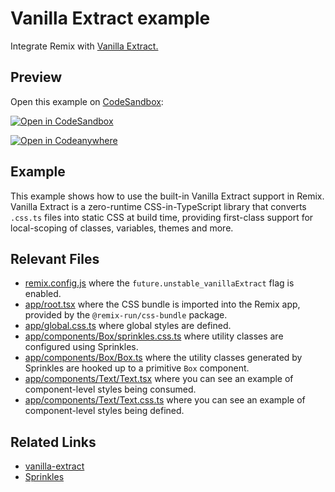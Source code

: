# Vanilla Extract example

Integrate Remix with [Vanilla Extract.](https://vanilla-extract.style)

## Preview

Open this example on [CodeSandbox](https://codesandbox.com):

[![Open in CodeSandbox](https://codesandbox.io/static/img/play-codesandbox.svg)](https://codesandbox.io/s/github/remix-run/examples/tree/main/vanilla-extract)

[![Open in Codeanywhere](https://codeanywhere.com/img/open-in-codeanywhere-btn.svg)](https://app.codeanywhere.com/#https://github.com/remix-run/examples)

## Example

This example shows how to use the built-in Vanilla Extract support in Remix. Vanilla Extract is a zero-runtime CSS-in-TypeScript library that converts `.css.ts` files into static CSS at build time, providing first-class support for local-scoping of classes, variables, themes and more.

## Relevant Files

- [remix.config.js](./remix.config.js) where the `future.unstable_vanillaExtract` flag is enabled.
- [app/root.tsx](./app/root.tsx) where the CSS bundle is imported into the Remix app, provided by the `@remix-run/css-bundle` package.
- [app/global.css.ts](./.styles/global.css.ts) where global styles are defined.
- [app/components/Box/sprinkles.css.ts](./.styles/sprinkles.css.ts) where utility classes are configured using Sprinkles.
- [app/components/Box/Box.ts](./app/components/Box/Box.ts) where the utility classes generated by Sprinkles are hooked up to a primitive `Box` component.
- [app/components/Text/Text.tsx](./app/components/Text/Text.tsx) where you can see an example of component-level styles being consumed.
- [app/components/Text/Text.css.ts](./app/components/Text/Text.css.ts) where you can see an example of component-level styles being defined.

## Related Links

- [vanilla-extract](https://vanilla-extract.style)
- [Sprinkles](https://vanilla-extract.style/documentation/packages/sprinkles)
